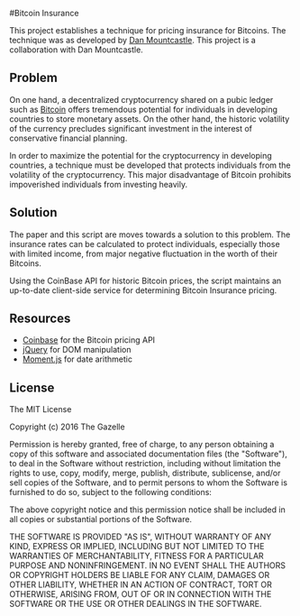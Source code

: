 #Bitcoin Insurance

This project establishes a technique for pricing insurance for Bitcoins. The technique was as developed by [Dan Mountcastle](https://uk.linkedin.com/in/daniel-mountcastle-16218160). This project is a collaboration with Dan Mountcastle.

## Problem

On one hand, a decentralized cryptocurrency shared on a pubic ledger such as [Bitcoin](https://bitcoin.org/en/) offers tremendous potential for individuals in developing countries to store monetary assets. On the other hand, the historic volatility of the currency precludes significant investment in the interest of conservative financial planning.

In order to maximize the potential for the cryptocurrency in developing countries, a technique must be developed that protects individuals from the volatility of the cryptocurrency. This major disadvantage of Bitcoin prohibits impoverished individuals from investing heavily.

## Solution

The paper and this script are moves towards a solution to this problem. The insurance rates can be calculated to protect individuals, especially those with limited income, from major negative fluctuation in the worth of their Bitcoins.

Using the CoinBase API for historic Bitcoin prices, the script maintains an up-to-date client-side service for determining Bitcoin Insurance pricing.

## Resources 
- [Coinbase](https://developers.coinbase.com/) for the Bitcoin pricing API
- [jQuery](https://jquery.com/) for DOM manipulation
- [Moment.js](http://momentjs.com/) for date arithmetic

## License

The MIT License

Copyright (c) 2016 The Gazelle

Permission is hereby granted, free of charge, to any person obtaining a copy
of this software and associated documentation files (the "Software"), to deal
in the Software without restriction, including without limitation the rights
to use, copy, modify, merge, publish, distribute, sublicense, and/or sell
copies of the Software, and to permit persons to whom the Software is
furnished to do so, subject to the following conditions:

The above copyright notice and this permission notice shall be included in
all copies or substantial portions of the Software.

THE SOFTWARE IS PROVIDED "AS IS", WITHOUT WARRANTY OF ANY KIND, EXPRESS OR
IMPLIED, INCLUDING BUT NOT LIMITED TO THE WARRANTIES OF MERCHANTABILITY,
FITNESS FOR A PARTICULAR PURPOSE AND NONINFRINGEMENT. IN NO EVENT SHALL THE
AUTHORS OR COPYRIGHT HOLDERS BE LIABLE FOR ANY CLAIM, DAMAGES OR OTHER
LIABILITY, WHETHER IN AN ACTION OF CONTRACT, TORT OR OTHERWISE, ARISING FROM,
OUT OF OR IN CONNECTION WITH THE SOFTWARE OR THE USE OR OTHER DEALINGS IN
THE SOFTWARE.
